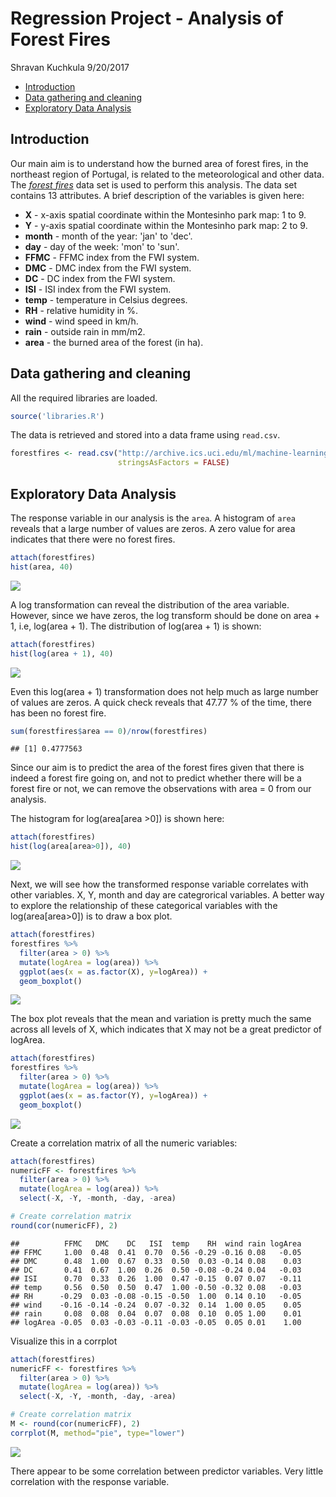 Regression Project - Analysis of Forest Fires
================
Shravan Kuchkula
9/20/2017

-   [Introduction](#introduction)
-   [Data gathering and cleaning](#data-gathering-and-cleaning)
-   [Exploratory Data Analysis](#exploratory-data-analysis)

Introduction
------------

Our main aim is to understand how the burned area of forest fires, in the northeast region of Portugal, is related to the meteorological and other data. The [*forest fires*](http://archive.ics.uci.edu/ml/datasets/Forest+Fires) data set is used to perform this analysis. The data set contains 13 attributes. A brief description of the variables is given here:

-   **X** - x-axis spatial coordinate within the Montesinho park map: 1 to 9.
-   **Y** - y-axis spatial coordinate within the Montesinho park map: 2 to 9.
-   **month** - month of the year: 'jan' to 'dec'.
-   **day** - day of the week: 'mon' to 'sun'.
-   **FFMC** - FFMC index from the FWI system.
-   **DMC** - DMC index from the FWI system.
-   **DC** - DC index from the FWI system.
-   **ISI** - ISI index from the FWI system.
-   **temp** - temperature in Celsius degrees.
-   **RH** - relative humidity in %.
-   **wind** - wind speed in km/h.
-   **rain** - outside rain in mm/m2.
-   **area** - the burned area of the forest (in ha).

Data gathering and cleaning
---------------------------

All the required libraries are loaded.

``` r
source('libraries.R')
```

The data is retrieved and stored into a data frame using `read.csv`.

``` r
forestfires <- read.csv("http://archive.ics.uci.edu/ml/machine-learning-databases/forest-fires/forestfires.csv",
                        stringsAsFactors = FALSE)
```

Exploratory Data Analysis
-------------------------

The response variable in our analysis is the `area`. A histogram of `area` reveals that a large number of values are zeros. A zero value for area indicates that there were no forest fires.

``` r
attach(forestfires)
hist(area, 40)
```

![](forestfires_files/figure-markdown_github/unnamed-chunk-3-1.png)

A log transformation can reveal the distribution of the area variable. However, since we have zeros, the log transform should be done on area + 1, i.e, log(area + 1). The distribution of log(area + 1) is shown:

``` r
attach(forestfires)
hist(log(area + 1), 40)
```

![](forestfires_files/figure-markdown_github/unnamed-chunk-4-1.png)

Even this log(area + 1) transformation does not help much as large number of values are zeros. A quick check reveals that 47.77 % of the time, there has been no forest fire.

``` r
sum(forestfires$area == 0)/nrow(forestfires)
```

    ## [1] 0.4777563

Since our aim is to predict the area of the forest fires given that there is indeed a forest fire going on, and not to predict whether there will be a forest fire or not, we can remove the observations with area = 0 from our analysis.

The histogram for log(area\[area &gt;0\]) is shown here:

``` r
attach(forestfires)
hist(log(area[area>0]), 40)
```

![](forestfires_files/figure-markdown_github/unnamed-chunk-6-1.png)

Next, we will see how the transformed response variable correlates with other variables. X, Y, month and day are categrorical variables. A better way to explore the relationship of these categorical variables with the log(area\[area&gt;0\]) is to draw a box plot.

``` r
attach(forestfires)
forestfires %>%
  filter(area > 0) %>%
  mutate(logArea = log(area)) %>%
  ggplot(aes(x = as.factor(X), y=logArea)) +
  geom_boxplot()
```

![](forestfires_files/figure-markdown_github/unnamed-chunk-7-1.png)

The box plot reveals that the mean and variation is pretty much the same across all levels of X, which indicates that X may not be a great predictor of logArea.

``` r
attach(forestfires)
forestfires %>%
  filter(area > 0) %>%
  mutate(logArea = log(area)) %>%
  ggplot(aes(x = as.factor(Y), y=logArea)) +
  geom_boxplot()
```

![](forestfires_files/figure-markdown_github/unnamed-chunk-8-1.png)

Create a correlation matrix of all the numeric variables:

``` r
attach(forestfires)
numericFF <- forestfires %>%
  filter(area > 0) %>%
  mutate(logArea = log(area)) %>%
  select(-X, -Y, -month, -day, -area)

# Create correlation matrix
round(cor(numericFF), 2)
```

    ##          FFMC   DMC    DC   ISI  temp    RH  wind rain logArea
    ## FFMC     1.00  0.48  0.41  0.70  0.56 -0.29 -0.16 0.08   -0.05
    ## DMC      0.48  1.00  0.67  0.33  0.50  0.03 -0.14 0.08    0.03
    ## DC       0.41  0.67  1.00  0.26  0.50 -0.08 -0.24 0.04   -0.03
    ## ISI      0.70  0.33  0.26  1.00  0.47 -0.15  0.07 0.07   -0.11
    ## temp     0.56  0.50  0.50  0.47  1.00 -0.50 -0.32 0.08   -0.03
    ## RH      -0.29  0.03 -0.08 -0.15 -0.50  1.00  0.14 0.10   -0.05
    ## wind    -0.16 -0.14 -0.24  0.07 -0.32  0.14  1.00 0.05    0.05
    ## rain     0.08  0.08  0.04  0.07  0.08  0.10  0.05 1.00    0.01
    ## logArea -0.05  0.03 -0.03 -0.11 -0.03 -0.05  0.05 0.01    1.00

Visualize this in a corrplot

``` r
attach(forestfires)
numericFF <- forestfires %>%
  filter(area > 0) %>%
  mutate(logArea = log(area)) %>%
  select(-X, -Y, -month, -day, -area)

# Create correlation matrix
M <- round(cor(numericFF), 2)
corrplot(M, method="pie", type="lower")
```

![](forestfires_files/figure-markdown_github/unnamed-chunk-10-1.png)

There appear to be some correlation between predictor variables. Very little correlation with the response variable.
